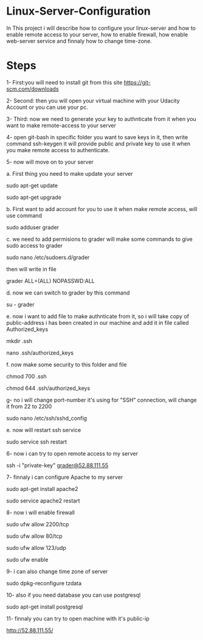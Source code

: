 # Linux-Server-Configuration
In This project i will describe how to configure your linux-server and how to enable remote access to your server, how to enable firewall, how enable web-server service and finnaly how to change time-zone.

# Steps
1- First:you will need to install git from this site https://git-scm.com/downloads

2- Second: then you will open your virtual machine with your Udacity Account or you can use your pc.

3- Third: now we need to generate your key to authnticate from it when you want to make remote-access to your server 

4- open git-bash in specific folder you want to save keys in it, then write command ssh-keygen it will provide public and private key to use it when you make remote access to authenticate.

5- now will move on to your server 

a. First thing you need to make update your server

sudo apt-get update

sudo apt-get upgrade

b. First want to add account for you to use it when make remote access, will use command 

sudo adduser grader

c. we need to add permisions to grader will make some commands to give sudo access to grader

sudo nano /etc/sudoers.d/grader

then will write in file

grader ALL=(ALL) NOPASSWD:ALL

d. now we can switch to grader by this command

su - grader

e. now i want to add file to make authnticate from it, so i will take copy of public-address i has been created in our machine and add it in file called Authorized_keys

mkdir .ssh

nano .ssh/authorized_keys

f. now make some security to this folder and file

chmod 700 .ssh

chmod 644 .ssh/authorized_keys

g- no i will change port-number it's using for "SSH" connection, will change it from 22 to 2200

sudo nano /etc/ssh/sshd_config

e. now will restart ssh service 

sudo service ssh restart

6- now i can try to open remote access to my server 

ssh -i "private-key" grader@52.88.111.55

7- finnaly i can configure Apache to my server

sudo apt-get install apache2

sudo service apache2 restart

8- now i will enable firewall

sudo ufw allow 2200/tcp

sudo ufw allow 80/tcp

sudo ufw allow 123/udp

sudo ufw enable

9- i can also change time zone of server 

sudo dpkg-reconfigure tzdata

10- also if you need database you can use postgresql

sudo apt-get install postgresql

11- finnaly you can try to open machine with it's public-ip

http://52.88.111.55/
